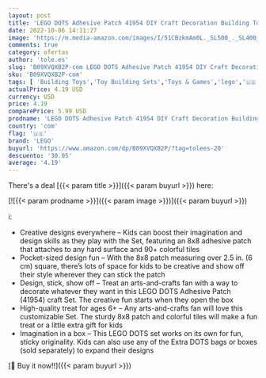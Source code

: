 ```yaml
---
layout: post
title: 'LEGO DOTS Adhesive Patch 41954 DIY Craft Decoration Building Toy Set for Girls  Boys  and Kids Ages 6+; Fun Sticker-Style Kit for Arts-and-Crafts Fans  95 Pieces '
date: 2022-10-06 14:11:27
image: 'https://m.media-amazon.com/images/I/51CBzkmAm0L._SL500_._SL400_.jpg'
comments: true
category: ofertas
author: 'tole.es'
slug: 'B09XVQXB2P-com LEGO DOTS Adhesive Patch 41954 DIY Craft Decoration...'
sku: 'B09XVQXB2P-com'
tags: [ 'Building Toys','Toy Building Sets','Toys & Games','lego','🇺🇸', ]
actualPrice: 4.19 USD
currency: USD
price: 4.19
comparePrice: 5.99 USD
prodname: 'LEGO DOTS Adhesive Patch 41954 DIY Craft Decoration Building Toy Set for Girls  Boys  and Kids Ages 6+; Fun Sticker-Style Kit for Arts-and-Crafts Fans  95 Pieces '
country: 'com'
flag: '🇺🇸'
brand: 'LEGO'
buyurl: 'https://www.amazon.com/dp/B09XVQXB2P/?tag=tolees-20'
descuento: '30.05'
average: '4.19'
---
```


There's a deal [{{< param title >}}]({{< param buyurl >}})  here:

[![{{< param prodname >}}]({{< param image >}})]({{< param buyurl >}})

ℹ️:

- Creative designs everywhere – Kids can boost their imagination and design skills as they play with the Set, featuring an 8x8 adhesive patch that attaches to any hard surface and 90+ colorful tiles
- Pocket-sized design fun – With the 8x8 patch measuring over 2.5 in. (6 cm) square, there’s lots of space for kids to be creative and show off their style wherever they can stick the patch
- Design, stick, show off – Treat an arts-and-crafts fan with a way to decorate whatever they want in this LEGO DOTS Adhesive Patch (41954) craft Set. The creative fun starts when they open the box
- High-quality treat for ages 6+ – Any arts-and-crafts fan will love this customizable Set. The sturdy 8x8 patch and colorful tiles will make a fun treat or a little extra gift for kids
- Imagination in a box – This LEGO DOTS set works on its own for fun, sticky originality. Kids can also use any of the Extra DOTS bags or boxes (sold separately) to expand their designs

[🛒 Buy it now!!]({{< param buyurl >}})
